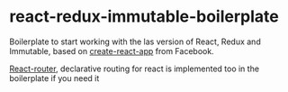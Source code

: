 # react-redux-immutable-boilerplate
Boilerplate to start working with the las version of React, Redux and Immutable, 
based on <a href="https://github.com/facebook/create-react-app">create-react-app</a> from Facebook.

<a href="https://github.com/ReactTraining/react-router/tree/master/packages/react-router">React-router</a>, declarative routing for react is implemented too in the boilerplate if you need it

